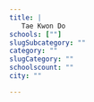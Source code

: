 ```yaml
---
title: |
   Tae Kwon Do
schools: [""]
slugSubcategory: ""
category: ""
slugCategory: ""
schoolscount: ""
city: ""

---
```


